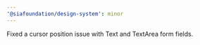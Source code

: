 ```yaml
---
'@siafoundation/design-system': minor
---
```


Fixed a cursor position issue with Text and TextArea form fields.
